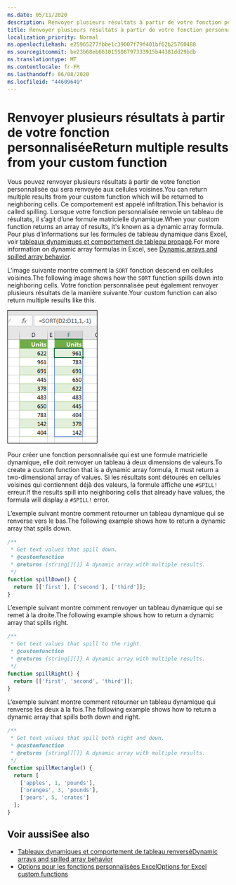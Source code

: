 ```yaml
---
ms.date: 05/11/2020
description: Renvoyer plusieurs résultats à partir de votre fonction personnalisée dans un complément Office Excel.
title: Renvoyer plusieurs résultats à partir de votre fonction personnalisée
localization_priority: Normal
ms.openlocfilehash: e25965277fbbe1c39007f79f401bf62b25760488
ms.sourcegitcommit: be23b68eb661015508797333915b44381dd29bdb
ms.translationtype: MT
ms.contentlocale: fr-FR
ms.lasthandoff: 06/08/2020
ms.locfileid: "44609649"
---
```

# <a name="return-multiple-results-from-your-custom-function"></a><span data-ttu-id="db030-103">Renvoyer plusieurs résultats à partir de votre fonction personnalisée</span><span class="sxs-lookup"><span data-stu-id="db030-103">Return multiple results from your custom function</span></span>

<span data-ttu-id="db030-104">Vous pouvez renvoyer plusieurs résultats à partir de votre fonction personnalisée qui sera renvoyée aux cellules voisines.</span><span class="sxs-lookup"><span data-stu-id="db030-104">You can return multiple results from your custom function which will be returned to neighboring cells.</span></span> <span data-ttu-id="db030-105">Ce comportement est appelé infiltration.</span><span class="sxs-lookup"><span data-stu-id="db030-105">This behavior is called spilling.</span></span> <span data-ttu-id="db030-106">Lorsque votre fonction personnalisée renvoie un tableau de résultats, il s’agit d’une formule matricielle dynamique.</span><span class="sxs-lookup"><span data-stu-id="db030-106">When your custom function returns an array of results, it's known as a dynamic array formula.</span></span> <span data-ttu-id="db030-107">Pour plus d’informations sur les formules de tableau dynamique dans Excel, voir [tableaux dynamiques et comportement de tableau propagé](https://support.office.com/article/dynamic-arrays-and-spilled-array-behavior-205c6b06-03ba-4151-89a1-87a7eb36e531).</span><span class="sxs-lookup"><span data-stu-id="db030-107">For more information on dynamic array formulas in Excel, see [Dynamic arrays and spilled array behavior](https://support.office.com/article/dynamic-arrays-and-spilled-array-behavior-205c6b06-03ba-4151-89a1-87a7eb36e531).</span></span>

<span data-ttu-id="db030-108">L’image suivante montre comment la `SORT` fonction descend en cellules voisines.</span><span class="sxs-lookup"><span data-stu-id="db030-108">The following image shows how the `SORT` function spills down into neighboring cells.</span></span> <span data-ttu-id="db030-109">Votre fonction personnalisée peut également renvoyer plusieurs résultats de la manière suivante.</span><span class="sxs-lookup"><span data-stu-id="db030-109">Your custom function can also return multiple results like this.</span></span>

![Capture d’écran de la fonction « Trier » affichant plusieurs résultats en plusieurs cellules.](../images/dynamic-array-spill.png)

<span data-ttu-id="db030-111">Pour créer une fonction personnalisée qui est une formule matricielle dynamique, elle doit renvoyer un tableau à deux dimensions de valeurs.</span><span class="sxs-lookup"><span data-stu-id="db030-111">To create a custom function that is a dynamic array formula, it must return a two-dimensional array of values.</span></span> <span data-ttu-id="db030-112">Si les résultats sont détourés en cellules voisines qui contiennent déjà des valeurs, la formule affiche une `#SPILL!` erreur.</span><span class="sxs-lookup"><span data-stu-id="db030-112">If the results spill into neighboring cells that already have values, the formula will display a `#SPILL!` error.</span></span>

<span data-ttu-id="db030-113">L’exemple suivant montre comment retourner un tableau dynamique qui se renverse vers le bas.</span><span class="sxs-lookup"><span data-stu-id="db030-113">The following example shows how to return a dynamic array that spills down.</span></span>

```javascript
/**
 * Get text values that spill down.
 * @customfunction
 * @returns {string[][]} A dynamic array with multiple results.
 */
function spillDown() {
  return [['first'], ['second'], ['third']];
}
```

<span data-ttu-id="db030-114">L’exemple suivant montre comment renvoyer un tableau dynamique qui se remet à la droite.</span><span class="sxs-lookup"><span data-stu-id="db030-114">The following example shows how to return a dynamic array that spills right.</span></span> 

```javascript
/**
 * Get text values that spill to the right.
 * @customfunction
 * @returns {string[][]} A dynamic array with multiple results.
 */
function spillRight() {
  return [['first', 'second', 'third']];
}
```

<span data-ttu-id="db030-115">L’exemple suivant montre comment retourner un tableau dynamique qui renverse les deux à la fois.</span><span class="sxs-lookup"><span data-stu-id="db030-115">The following example shows how to return a dynamic array that spills both down and right.</span></span>

```javascript
/**
 * Get text values that spill both right and down.
 * @customfunction
 * @returns {string[][]} A dynamic array with multiple results.
 */
function spillRectangle() {
  return [
    ['apples', 1, 'pounds'],
    ['oranges', 3, 'pounds'],
    ['pears', 5, 'crates']
  ];
}
```

## <a name="see-also"></a><span data-ttu-id="db030-116">Voir aussi</span><span class="sxs-lookup"><span data-stu-id="db030-116">See also</span></span>

- [<span data-ttu-id="db030-117">Tableaux dynamiques et comportement de tableau renversé</span><span class="sxs-lookup"><span data-stu-id="db030-117">Dynamic arrays and spilled array behavior</span></span>](https://support.microsoft.com/office/205c6b06-03ba-4151-89a1-87a7eb36e531)
- [<span data-ttu-id="db030-118">Options pour les fonctions personnalisées Excel</span><span class="sxs-lookup"><span data-stu-id="db030-118">Options for Excel custom functions</span></span>](custom-functions-parameter-options.md)